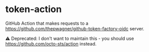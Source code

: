 # token-action

GitHub Action that makes requests to a https://github.com/thepwagner/github-token-factory-oidc server.

:warning: Deprecated: I don't want to maintain this - you should use https://github.com/octo-sts/action instead.
